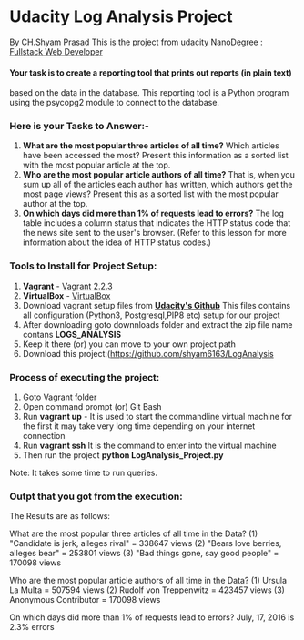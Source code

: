 # Udacity Log Analysis Project
By CH.Shyam Prasad
This is the project from udacity NanoDegree : [Fullstack Web Developer](https://classroom.udacity.com/nanodegrees/nd004/dashboard/overview)

#### Your task is to create a reporting tool that prints out reports (in plain text) 

based on the data in the database. This reporting tool is a
Python program using the psycopg2 module to connect to the database. 

### Here is your Tasks to Answer:-
1. **What are the most popular three articles of all time?** Which
  articles have been accessed the most? Present this information as a
  sorted list with the most popular article at the top.
2. **Who are the most popular article authors of all time?** That is,
   when you sum up all of the articles each author has written, which
   authors get the most page views? Present this as a sorted list with
   the most popular author at the top.
3. **On which days did more than 1% of requests lead to errors?** The
   log table includes a column status that indicates the HTTP status
   code that the news site sent to the user's browser. (Refer to this
   lesson for more information about the idea of HTTP status codes.) 
   
### Tools to Install for Project Setup:

1. **Vagrant** - [Vagrant 2.2.3](https://releases.hashicorp.com/vagrant/2.2.3/vagrant_2.2.3_x86_64.msi)
2. **VirtualBox** - [VirtualBox](https://www.virtualbox.org/wiki/Download_Old_Builds_5_1)
3. Download vagrant setup files from **[Udacity's Github](https://github.com/udacity/fullstack-nanodegree-vm)**
This files contains all configuration (Python3, Postgresql,PIP8 etc) setup for our project
4. After downloading goto downnloads folder and extract the zip file name contans **LOGS_ANALYSIS**
5. Keep it there (or) you can move to your own project path
6. Download this project:(https://github.com/shyam6163/LogAnalysis

### Process of executing the project:
1. Goto Vagrant folder
2. Open command prompt (or) Git Bash 
3. Run **vagrant up** - It is used to start the commandline virtual machine for the first it may take very long time depending on your internet connection
4. Run **vagrant ssh** It is the command to enter into the virtual machine
5. Then run the project **python LogAnalysis_Project.py**


Note: It takes some time to run queries.

### Outpt that you got from the execution:
The Results are as follows:


What are the most popular three articles of all time in the Data?
(1) "Candidate is jerk, alleges rival" = 338647 views
(2) "Bears love berries, alleges bear" = 253801 views
(3) "Bad things gone, say good people" = 170098 views


Who are the most popular article authors of all time in the Data?
(1) Ursula La Multa = 507594 views
(2) Rudolf von Treppenwitz = 423457 views
(3) Anonymous Contributor = 170098 views


On which days did more than 1% of requests lead to errors?
July, 17, 2016 is 2.3% errors
